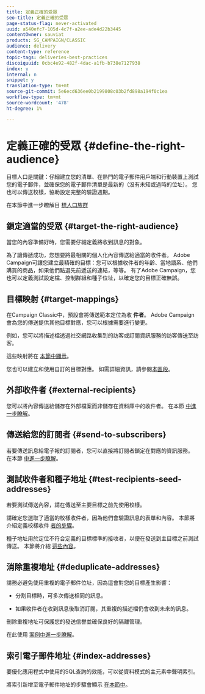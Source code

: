 ```yaml
---
title: 定義正確的受眾
seo-title: 定義正確的受眾
page-status-flag: never-activated
uuid: a540efc7-105d-4c7f-a2ee-ade4d22b3445
contentOwner: sauviat
products: SG_CAMPAIGN/CLASSIC
audience: delivery
content-type: reference
topic-tags: deliveries-best-practices
discoiquuid: 0cbc4e92-482f-4dac-a1fb-b738e7127938
index: y
internal: n
snippet: y
translation-type: tm+mt
source-git-commit: 5e6ecd636ee0b2199808c03b2fd898a194f0c1ea
workflow-type: tm+mt
source-wordcount: '478'
ht-degree: 1%

---
```



# 定義正確的受眾 {#define-the-right-audience}

目標人口是關鍵：仔細建立您的清單、在熱門的電子郵件用戶端和行動裝置上測試您的電子郵件，並確保您的電子郵件清單是最新的（沒有未知或過時的位址）。 您也可以傳送校樣，協助設定完整的驗證週期。

在本節中進一步瞭解目 [標人口族群](../../delivery/using/steps-defining-the-target-population.md)

## 鎖定適當的受眾 {#target-the-right-audience}

當您的內容準備好時，您需要仔細定義將收到訊息的對象。

為了讓傳遞成功，您想要將最相關的個人化內容傳送給適當的收件者。 Adobe Campaign可讓您建立最精確的目標：您可以根據收件者的年齡、當地語系、他們購買的商品，如果他們點選先前遞送的連結，等等。 有了Adobe Campaign，您也可以定義測試設定檔、控制群組和種子位址，以確定您的目標正確無誤。

## 目標映射 {#target-mappings}

在Campaign Classic中，預設會將傳送範本定位為收 **件者**。 Adobe Campaign會為您的傳送提供其他目標對應，您可以根據需要進行變更。

例如，您可以將描述檔透過社交網路收集到的訪客或訂閱資訊服務的訪客傳送至訪客。

這些映射將在 [本節中顯示](../../delivery/using/selecting-a-target-mapping.md)。

您也可以建立和使用自訂的目標對應。 如需詳細資訊，請參閱[本區段](../../configuration/using/target-mapping.md)。

## 外部收件者 {#external-recipients}

您可以將內容傳送給儲存在外部檔案而非儲存在資料庫中的收件者。 在本節 [中進一步瞭解](../../delivery/using/steps-defining-the-target-population.md#selecting-external-recipients)。

## 傳送給您的訂閱者 {#send-to-subscribers}

若要傳送訊息給電子報的訂閱者，您可以直接將訂閱者鎖定在對應的資訊服務。 在本節 [中進一步瞭解](../../delivery/using/managing-subscriptions.md#delivering-to-the-subscribers-of-a-service)。


## 測試收件者和種子地址 {#test-recipients-seed-addresses}

若要測試傳送內容，請在傳送至主要目標之前先使用校樣。

請確定您選取了適當的校樣收件者，因為他們會驗證訊息的表單和內容。 本節將介紹定義校樣收件 [者的步驟](../../delivery/using/steps-defining-the-target-population.md#selecting-the-proof-target)。

種子地址用於定位不符合定義的目標標準的接收者，以便在發送到主目標之前測試傳送。 本節將介紹 [這些內容](../../delivery/using/about-seed-addresses.md)。

## 消除重複地址 {#deduplicate-addresses}

請務必避免使用重複的電子郵件位址，因為這會對您的目標產生影響：

* 分割目標時，可多次傳送相同的訊息。

* 如果收件者在收到訊息後取消訂閱，其重複的描述檔仍會收到未來的訊息。

刪除重複地址可保護您的發送信譽並確保良好的隔離管理。

在此使用 [案例中進一步瞭解](../../workflow/using/deduplication.md#example--identify-the-duplicates-before-a-delivery)。

## 索引電子郵件地址 {#index-addresses}

要優化應用程式中使用的SQL查詢的效能，可以從資料模式的主元素中聲明索引。

將索引新增至電子郵件地址的步驟會顯示 [在本節中](../../configuration/using/database-mapping.md#indexed-fields)。
